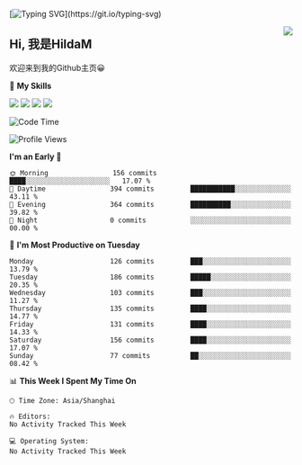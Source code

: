 [![Typing SVG](https://readme-typing-svg.herokuapp.com?size=50&duration=5000&color=8C43EA&vCenter=true&width=2000&height=70&lines=开拓视野,+冲破艰险,+洞悉所有,+贴近生活,+寻找真爱,+感受彼此;这就是人生的目的.)](https://git.io/typing-svg)

<a href="#">
  <img align="right" src="https://github-readme-stats.vercel.app/api?username=HildaM&count_private=true&show_icons=true&bg_color=15,f2f7fd,E0EAFC" />
</a>

## Hi, 我是HildaM

欢迎来到我的Github主页😀

🌟 **My Skills**  

![](https://img.shields.io/badge/-Python-3776AB?style=flat-square&logo=Python&logoColor=fff)
![](https://img.shields.io/badge/-Java-F7DF1E?style=flat-square&logo=Java&logoColor=fff)
![](https://img.shields.io/badge/-Linux-000000?style=flat-square&logo=Linux&logoColor=fff)
![](https://img.shields.io/badge/-Golang-000000?style=flat-square&logo=Golang&logoColor=fff)




<!--START_SECTION:waka-->
![Code Time](http://img.shields.io/badge/Code%20Time-199%20hrs%2056%20mins-blue)

![Profile Views](http://img.shields.io/badge/Profile%20Views-0-blue)

**I'm an Early 🐤** 

```text
🌞 Morning                156 commits         ████░░░░░░░░░░░░░░░░░░░░░   17.07 % 
🌆 Daytime                394 commits         ███████████░░░░░░░░░░░░░░   43.11 % 
🌃 Evening                364 commits         ██████████░░░░░░░░░░░░░░░   39.82 % 
🌙 Night                  0 commits           ░░░░░░░░░░░░░░░░░░░░░░░░░   00.00 % 
```
📅 **I'm Most Productive on Tuesday** 

```text
Monday                   126 commits         ███░░░░░░░░░░░░░░░░░░░░░░   13.79 % 
Tuesday                  186 commits         █████░░░░░░░░░░░░░░░░░░░░   20.35 % 
Wednesday                103 commits         ███░░░░░░░░░░░░░░░░░░░░░░   11.27 % 
Thursday                 135 commits         ████░░░░░░░░░░░░░░░░░░░░░   14.77 % 
Friday                   131 commits         ████░░░░░░░░░░░░░░░░░░░░░   14.33 % 
Saturday                 156 commits         ████░░░░░░░░░░░░░░░░░░░░░   17.07 % 
Sunday                   77 commits          ██░░░░░░░░░░░░░░░░░░░░░░░   08.42 % 
```


📊 **This Week I Spent My Time On** 

```text
🕑︎ Time Zone: Asia/Shanghai

🔥 Editors: 
No Activity Tracked This Week

💻 Operating System: 
No Activity Tracked This Week
```


<!--END_SECTION:waka-->
